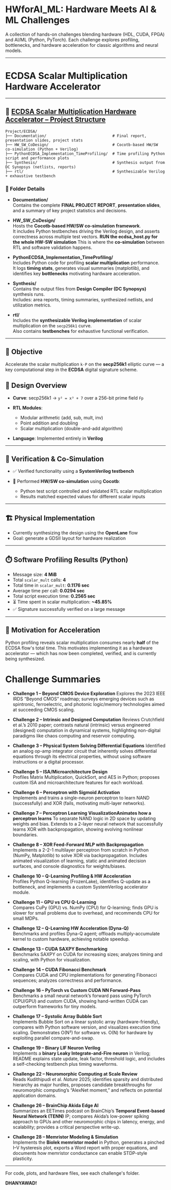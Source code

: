 # HWforAI_ML: Hardware Meets AI & ML Challenges

A collection of hands-on challenges blending hardware (HDL, CUDA, FPGA) and AI/ML (Python, PyTorch). Each challenge explores profiling, bottlenecks, and hardware acceleration for classic algorithms and neural models.


---
# ECDSA Scalar Multiplication Hardware Accelerator

---

## 📂 [ECDSA Scalar Multiplication Hardware Accelerator – Project Structure](https://github.com/Satya7733/HWforAI_ML/tree/main/Project/ECDSA)
```plaintext
Project/ECDSA/
├── Documentation/                             # Final report, presentation slides, project stats
├── HW_SW_CoDesign/                            # Cocotb-based HW/SW co-simulation (Python + Verilog)
├── PythonECDSA_Implementation_TimeProfiling/  # Time profiling Python script and performance plots
├── Synthesis/                                 # Synthesis output from DC Synopsys (netlists, reports)
├── rtl/                                       # Synthesizable Verilog + exhaustive testbench
```


### 📁 Folder Details

- **Documentation/**  
  Contains the complete **FINAL PROJECT REPORT**, **presentation slides**, and a summary of key project statistics and decisions.

- **HW_SW_CoDesign/**  
  Hosts the **Cocotb-based HW/SW co-simulation framework**.  
  It includes Python testbenches driving the Verilog design, and asserts correctness across multiple test vectors.
  **RUN the ecdsa_host.py for the whole HW-SW simulation**
  This is where the **co-simulation** between RTL and software validation happens.

- **PythonECDSA_Implementation_TimeProfiling/**  
  Includes Python code for profiling **scalar multiplication** performance.  
  It logs **timing stats**, generates visual summaries (matplotlib), and identifies key **bottlenecks** motivating hardware acceleration.

- **Synthesis/**  
  Contains the output files from **Design Compiler (DC Synopsys)** synthesis runs.  
  Includes: area reports, timing summaries, synthesized netlists, and utilization metrics.

- **rtl/**  
  Includes the **synthesizable Verilog implementation** of scalar multiplication on the `secp256k1` curve.  
  Also contains **testbenches** for exhaustive functional verification.

---
## 🌟 Objective

Accelerate the scalar multiplication `k·P` on the **secp256k1** elliptic curve — a key computational step in the **ECDSA** digital signature scheme.


## 📀 Design Overview

* **Curve**: secp256k1 → `y² = x³ + 7` over a 256-bit prime field `Fp`
* **RTL Modules**:

  * Modular arithmetic (add, sub, mult, inv)
  * Point addition and doubling
  * Scalar multiplication (double-and-add algorithm)
* **Language**: Implemented entirely in **Verilog**

---

## 🧲 Verification & Co-Simulation

* ✅ Verified functionality using a **SystemVerilog testbench**
* 🔄 Performed **HW/SW co-simulation** using **Cocotb**:

  * Python test script controlled and validated RTL scalar multiplication
  * Results matched expected values for different scalar inputs

---

## 🏗️ Physical Implementation

* Currently synthesizing the design using the **OpenLane** flow
* Goal: generate a GDSII layout for hardware realization

---

## ⏱️ Software Profiling Results (Python)

* Message size: **4 MiB**
* Total `scalar_mult` calls: **4**
* Total time in `scalar_mult`: **0.1176 sec**
* Average time per call: **0.0294 sec**
* Total script execution time: **0.2565 sec**
* ⏳ Time spent in scalar multiplication: **\~45.85%**
* ✅ Signature successfully verified on a large message

---

## 🧠 Motivation for Acceleration

Python profiling reveals scalar multiplication consumes nearly **half** of the ECDSA flow's total time. This motivates implementing it as a hardware accelerator — which has now been completed, verified, and is currently being synthesized.

# Challenge Summaries

- **Challenge 1 – Beyond CMOS Device Exploration**
Explores the 2023 IEEE IRDS “Beyond CMOS” roadmap; surveys emerging devices such as spintronic, ferroelectric, and photonic logic/memory technologies aimed at succeeding CMOS scaling.

- **Challenge 2 – Intrinsic and Designed Computation**
Reviews Crutchfield et al.’s 2010 paper; contrasts natural (intrinsic) versus engineered (designed) computation in dynamical systems, highlighting non-digital paradigms like chaos computing and reservoir computing.

- **Challenge 3 – Physical System Solving Differential Equations**
Identified an analog op-amp integrator circuit that inherently solves differential equations through its electrical properties, without using software instructions or a digital processor.

- **Challenge 5 – ISA/Microarchitecture Design**  
  Profiles Matrix Multiplication, QuickSort, and AES in Python; proposes custom ISA and microarchitecture features for each workload.

- **Challenge 6 – Perceptron with Sigmoid Activation**  
  Implements and trains a single-neuron perceptron to learn NAND (successfully) and XOR (fails, motivating multi-layer networks).

- **Challenge 7 – Perceptron Learning VisualizationAnimates how a perceptron learns**
  To separate NAND logic in 2D space by updating weights and bias. Extends to a 2-layer neural network that successfully learns XOR with backpropagation, showing evolving nonlinear boundaries.

- **Challenge 8 – XOR Feed-Forward MLP with Backpropagation**  
  Implements a 2-2-1 multilayer perceptron from scratch in Python (NumPy, Matplotlib) to solve XOR via backpropagation. Includes animated visualization of learning, static and animated decision surfaces, and console diagnostics for weights/biases.

- **Challenge 10 – Q-Learning Profiling & HW Acceleration**  
  Profiles Python Q-learning (FrozenLake), identifies Q-update as a bottleneck, and implements a custom SystemVerilog accelerator module.

- **Challenge 11 – GPU vs CPU Q-Learning**  
  Compares CuPy (GPU) vs. NumPy (CPU) for Q-learning; finds GPU is slower for small problems due to overhead, and recommends CPU for small MDPs.

- **Challenge 12 – Q-Learning HW Acceleration (Dyna-Q)**  
  Benchmarks and profiles Dyna-Q agent; offloads multiply-accumulate kernel to custom hardware, achieving notable speedup.

- **Challenge 13 – CUDA SAXPY Benchmarking**  
  Benchmarks SAXPY on CUDA for increasing sizes; analyzes timing and scaling, with Python for visualization.

- **Challenge 14 – CUDA Fibonacci Benchmark**  
  Compares CUDA and CPU implementations for generating Fibonacci sequences; analyzes correctness and performance.

- **Challenge 16 – PyTorch vs Custom CUDA NN Forward-Pass**  
  Benchmarks a small neural network’s forward pass using PyTorch (CPU/GPU) and custom CUDA, showing hand-written CUDA can outperform frameworks for tiny models.

- **Challenge 17 – Systolic Array Bubble Sort**  
  Implements Bubble Sort on a linear systolic array (hardware-friendly), compares with Python software version, and visualizes execution time scaling. Demonstrates O(N²) for software vs. O(N) for hardware by exploiting parallel compare-and-swap.
  
- **Challenge 19 – Binary LIF Neuron Verilog**  
  Implements a **binary Leaky Integrate-and-Fire neuron** in Verilog; README explains state update, leak factor, threshold logic, and includes a self-checking testbench plus timing waveforms.

- **Challenge 22 – Neuromorphic Computing at Scale Review**  
  Reads Kudithipudi et al. *Nature* 2025; identifies sparsity and distributed hierarchy as major hurdles, proposes candidate breakthroughs for neuromorphic computing’s “AlexNet moment,” and reflects on potential application domains.

- **Challenge 26 – BrainChip Akida Edge AI**  
  Summarizes an EETimes podcast on BrainChip’s **Temporal Event-based Neural Network (TENN)** IP; compares Akida’s low-power spiking approach to GPUs and other neuromorphic chips in latency, energy, and scalability; provides a critical perspective write-up.

- **Challenge 28 – Memristor Modeling & Simulation**  
  Implements the **Biolek memristor model** in Python, generates a pinched I–V hysteresis plot, exports a Word report with proper equations, and documents how memristor conductance can enable STDP-style plasticity.



---

For code, plots, and hardware files, see each challenge's folder.

**DHANYAWAD!**

